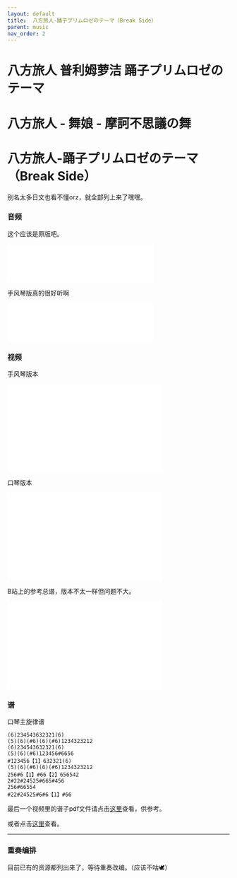 ```yaml
---
layout: default
title:  八方旅人-踊子プリムロゼのテーマ（Break Side）
parent: music
nav_order: 2
---
```


# 八方旅人 普利姆萝洁 踊子プリムロゼのテーマ
# 八方旅人 - 舞娘 - 摩訶不思議の舞
# 八方旅人-踊子プリムロゼのテーマ（Break Side）
别名太多日文也看不懂orz，就全部列上来了嘿嘿。



### 音频
这个应该是原版吧。
<iframe frameborder="no" border="0" marginwidth="0" marginheight="0" width=330 height=86 src="//music.163.com/outchain/player?type=2&id=865857528&auto=1&height=66"></iframe>


手风琴版真的很好听啊
<iframe frameborder="no" border="0" marginwidth="0" marginheight="0" width=330 height=86 src="//music.163.com/outchain/player?type=2&id=1376159751&auto=1&height=66"></iframe>



### 视频
手风琴版本

<iframe height=198     width=352 src="//player.bilibili.com/player.html?aid=57689073&bvid=BV1t4411w7Q4&cid=100695977&page=1" scrolling="no" border="0" frameborder="no" framespacing="0" allowfullscreen="true"> </iframe>



口琴版本
<iframe height=198     width=352 src="//player.bilibili.com/player.html?aid=63245842&bvid=BV194411D7re&cid=109840071&page=1" scrolling="no" border="0" frameborder="no" framespacing="0" allowfullscreen="true"> </iframe>



B站上的参考总谱，版本不太一样但问题不大。

<iframe height=198     width=352 src="//player.bilibili.com/player.html?aid=245294939&bvid=BV18v411r7V4&cid=258481280&page=1" scrolling="no" border="0" frameborder="no" framespacing="0" allowfullscreen="true"> </iframe>  



### 谱
口琴主旋律谱
```
(6)234543632321(6)
(5)(6)(#6)(6)(#6)1234323212
(6)234543632321(6)
(5)(6)(#6)123456#6656
#123456【1】632321(6)
(5)(6)(#6)(6)(#6)1234323212
256#6【1】#66【2】656542
2#22#24525#665#456
256#66554
#22#24525#6#6【1】#66
```

最后一个视频里的谱子pdf文件请点击[这里](../../../../doc/踊子プリムロゼのテーマ（Break_Side）.pdf)查看，供参考。


或者点击[这里](https://maiimg.com/pdf/?e=ag8XdjcGk9uucm)查看。





---

### 重奏编排
目前已有的资源都列出来了，等待重奏改编。（应该不咕🕊）